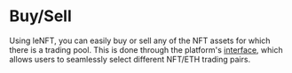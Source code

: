 # Buy/Sell

Using leNFT, you can easily buy or sell any of the NFT assets for which there is a trading pool. This is done through the platform's [interface](https://lenft.fi/trade/), which allows users to seamlessly select  different NFT/ETH trading pairs.

